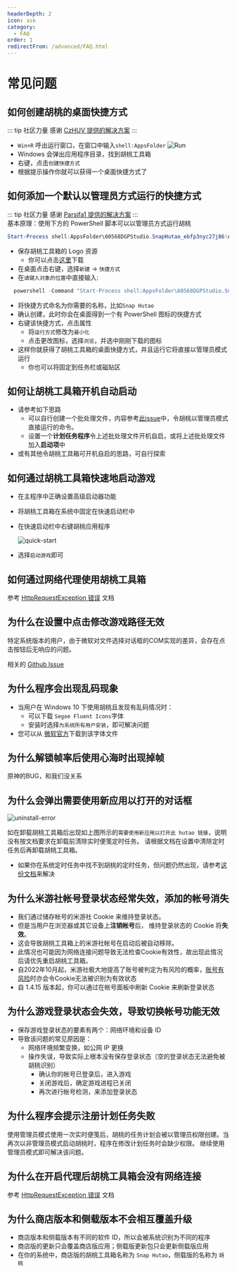```yaml
---
headerDepth: 2
icon: ask
category:
  - FAQ
order: 1
redirectFrom: /advanced/FAQ.html
---
```


# 常见问题

## 如何创建胡桃的桌面快捷方式
::: tip 社区力量
感谢 [CzHUV 提供的解决方案](https://github.com/DGP-Studio/Snap.Hutao.Docs/issues/12)
:::
- `Win+R` 呼出运行窗口，在窗口中输入`shell:AppsFolder` ![Run](https://img.alicdn.com/imgextra/i3/1797064093/O1CN01Jj8c6i1g6du728e5A_!!1797064093.png)
- Windows 会弹出应用程序目录，找到胡桃工具箱
- 右键，点击`创建快捷方式`
- 根据提示操作你就可以获得一个桌面快捷方式了

## 如何添加一个默认以管理员方式运行的快捷方式
::: tip 社区力量
感谢 [Parsifa1 提供的解决方案](https://github.com/DGP-Studio/Snap.Hutao.Docs/issues/17)
:::  
基本原理：使用下方的 PowerShell 脚本可以以管理员方式运行胡桃
```PowerShell ts:no-line-numbers
Start-Process shell:AppsFolder\60568DGPStudio.SnapHutao_ebfp3nyc27j86!App -verb runas
```
- 保存胡桃工具箱的 Logo 资源
  - 你可以点击[这里](https://github.com/DGP-Studio/Snap.Hutao/raw/main/src/Snap.Hutao/Snap.Hutao/Assets/Logo.ico)下载
- 在桌面点击右键，选择`新建` -> `快捷方式`
- 在`请键入对象的位置`中直接输入:
```PowerShell ts:no-line-numbers
  powershell -Command "Start-Process shell:AppsFolder\60568DGPStudio.SnapHutao_ebfp3nyc27j86!App -verb runas
```
- 将快捷方式命名为你需要的名称，比如`Snap Hutao`
- 确认创建，此时你会在桌面得到一个有 PowerShell 图标的快捷方式
- 右键该快捷方式，点击属性
  - 将`运行方式`修改为`最小化`
  - 点击更改图标，选择`浏览`，并选中刚刚下载的图标
- 这样你就获得了胡桃工具箱的桌面快捷方式，并且运行它将直接以管理员模式运行
  - 你也可以将固定到任务栏或磁贴区

## 如何让胡桃工具箱开机自动启动

- 请参考如下思路
    - 可以自行创建一个批处理文件，内容参考[此issue](https://github.com/DGP-Studio/Snap.Hutao/issues/184)中，令胡桃以管理员模式直接运行的命令。
    - 设置一个**计划任务程序**令上述批处理文件开机自启，或将上述批处理文件加入**启动项**中
- 或有其他令胡桃工具箱可开机自启的思路，可自行探索

## 如何通过胡桃工具箱快速地启动游戏

- 在主程序中正确设置高级启动器功能
- 将胡桃工具箱在系统中固定在快速启动栏中
- 在快速启动栏中右键胡桃应用程序

  ![quick-start](https://img.alicdn.com/imgextra/i3/1797064093/O1CN01Uu8QzN1g6du6MRp8h_!!1797064093.png)
- 选择`启动游戏`即可

## 如何通过网络代理使用胡桃工具箱

参考 [HttpRequestException 错误](exceptions.html#httprequestexception) 文档

## 为什么在设置中点击修改游戏路径无效

特定系统版本的用户，由于微软对文件选择对话框的COM实现的差异，会存在点击按钮后无响应的问题。

相关的 [Github Issue](https://github.com/microsoft/WindowsAppSDK/issues/2931)

## 为什么程序会出现乱码现象

- 当用户在 Windows 10 下使用胡桃且发现有乱码情况时：
  - 可以下载 `Segoe Fluent Icons`字体
  - 安装时选择`为系统所有用户安装`，即可解决问题
- 您可以从 [微软官方](https://aka.ms/SegoeFluentIcons)下载到该字体文件

## 为什么解锁帧率后使用心海时出现掉帧
原神的BUG，和我们没关系

## 为什么会弹出需要使用新应用以打开的对话框
![uninstall-error](https://img.alicdn.com/imgextra/i3/1797064093/O1CN01b3j0eY1g6duBXLJXg_!!1797064093.jpg)

如在卸载胡桃工具箱后出现如上图所示的`需要使用新应用以打开此 hutao 链接`，说明没有按文档要求在卸载前清除实时便笺定时任务。 请根据文档在设置中清除定时任务后再卸载胡桃工具箱。
- 如果你在系统定时任务中找不到胡桃的定时任务，但问题仍然出现，请参考[这份文档](https://github.com/DGP-Studio/Snap.Hutao.Docs/issues/18)来解决

## 为什么米游社帐号登录状态经常失效，添加的帐号消失

* 我们通过储存帐号的米游社 Cookie 来维持登录状态。
* 但是当用户在浏览器或其它设备上**注销帐号**后， 维持登录状态的 Cookie 将**失效**。
* 这会导致胡桃工具箱上的米游社帐号在启动后被自动移除。
* 此情况也可能因为网络连接问题导致无法检查Cookie有效性，故出现此情况后请优先重启胡桃工具箱。
* 自2022年10月起，米游社极大地提高了账号被判定为有风险的概率，[账号有风险](mihoyo-risk-tip.md)时亦会令Cookie无法被识别为有效状态
* 自 1.4.15 版本起，你可以通过在帐号面板中刷新 Cookie 来刷新登录状态

## 为什么游戏登录状态会失效，导致切换帐号功能无效
- 保存游戏登录状态的要素有两个：网络环境和设备 ID
- 导致该问题的常见原因是：
  - 网络环境频繁变换，如公网 IP 更换
  - 操作失误，导致实际上根本没有保存登录状态（空的登录状态无法避免被胡桃识别）
    - 确认你的帐号已登录后，进入游戏
    - 关闭游戏后，确定游戏进程已关闭
    - 再次进行帐号检测，来添加登录状态

## 为什么程序会提示注册计划任务失败
使用管理员模式使用一次实时便笺后，胡桃的任务计划会被以管理员权限创建。当再次以非管理员模式启动胡桃时，程序在修改计划任务时会缺少权限。 继续使用管理员模式即可解决该问题。

## 为什么在开启代理后胡桃工具箱会没有网络连接

参考 [HttpRequestException 错误](exceptions.html#httprequestexception) 文档

## 为什么商店版本和侧载版本不会相互覆盖升级

- 商店版本和侧载版本有不同的软件 ID，所以会被系统识别为不同的程序
- 商店版的更新只会覆盖商店版应用；侧载版更新包只会更新侧载版应用
- 在你的系统中，商店版的胡桃工具箱名称为 `Snap Hutao`，侧载版的名称为 `胡桃`
